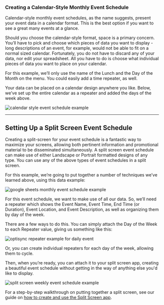 ### Creating a Calendar-Style Monthly Event Schedule

Calendar-style monthly event schedules, as the name suggests, present your event data in a calendar format. This is the best option if you want to see a great many events at a glance.

Should you choose the calendar-style format, space is a primary concern. You’ll have to pick and choose which pieces of data you want to display - long descriptions of an event, for example, would not be able to fit on a normal sized calendar. Fortunately, you do not have to discard any of your data, nor edit your spreadsheet. All you have to do is choose what individual pieces of data you want to place on your calendar.

For this example, we’ll only use the name of the Lunch and the Day of the Month on the menu. You could easily add a time repeater, as well.

Your data can be placed on a calendar design anywhere you like. Below, we’ve set up the entire calendar as a repeater and added the days of the week above.

![calendar style event schedule example](https://support.optisigns.com/hc/article_attachments/33468569193491)

---

Setting Up a Split Screen Event Schedule
----------------------------------------

Creating a split-screen for your event schedule is a fantastic way to maximize your screens, allowing both pertinent information and promotional material to be disseminated simultaneously. A split screen event schedule can make use of either Landscape or Portrait formatted designs of any type. You can use any of the above types of event schedules in a split screen.

For this example, we’re going to put together a number of techniques we’ve learned above, using this data example:

![google sheets monthly event schedule example](https://support.optisigns.com/hc/article_attachments/33468600411411)

For this event schedule, we want to make use of all our data. So, we’ll need a repeater which shows the Event Name, Event Time, End Time (or Duration), Event Location, and Event Description, as well as organizing them by day of the week.

There are a few ways to do this. You can simply attach the Day of the Week to each Repeater value, giving us something like this:

![optisync repeater example for daily event](https://support.optisigns.com/hc/article_attachments/33468569204243)

Or, you can create individual repeaters for each day of the week, allowing them to cycle.

Then, when you’re ready, you can attach it to your split screen app, creating a beautiful event schedule without getting in the way of anything else you'd like to display.

![split screen weekly event schedule example](https://support.optisigns.com/hc/article_attachments/33468786539667)

For a step-by-step walkthrough on putting together a split screen, see our guide on [how to create and use the Split Screen app](https://support.optisigns.com/hc/en-us/articles/360026559573-How-to-Create-and-Use-the-Split-Screen-App).